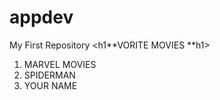 # appdev
My First Repository
<h1**VORITE MOVIES **h1>
<ol>
  <li>MARVEL MOVIES</li>
  <li>SPIDERMAN</li>
  <li>YOUR NAME</li>
</ol>

